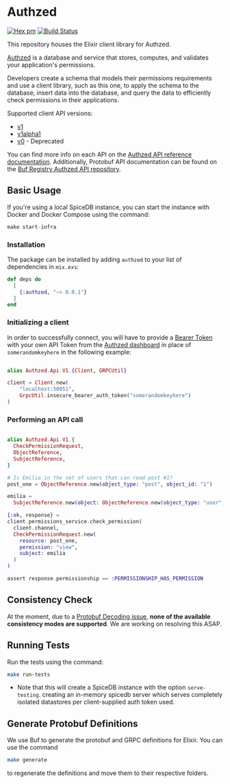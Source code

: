 # Authzed

[![Hex pm](http://img.shields.io/hexpm/v/authzed.svg?style=flat)](https://hex.pm/packages/authzed)
[![Build Status](https://github.com/goodhamgupta/authzed_ex/actions/workflows/main.yml/badge.svg)](https://github.com/goodhamgupta/authzed_ex/actions)

This repository houses the Elixir client library for Authzed.

[Authzed] is a database and service that stores, computes, and validates your application's permissions.

Developers create a schema that models their permissions requirements and use a client library, such as this one, to apply the schema to the database, insert data into the database, and query the data to efficiently check permissions in their applications.

Supported client API versions:
- [v1](https://docs.authzed.com/reference/api#authzedapiv1)
- [v1alpha1](https://docs.authzed.com/reference/api#authzedapiv1alpha1)
- [v0](https://docs.authzed.com/reference/api#authzedapiv0) - Deprecated

You can find more info on each API on the [Authzed API reference documentation].
Additionally, Protobuf API documentation can be found on the [Buf Registry Authzed API repository].

[Authzed]: https://authzed.com
[Authzed API Reference documentation]: https://docs.authzed.com/reference/api
[Buf Registry Authzed API repository]: https://buf.build/authzed/api/docs/main

## Basic Usage

If you're using a local SpiceDB instance, you can start the instance with Docker and Docker Compose using the command:

```ex
make start-infra
```

### Installation

The package can be installed by adding `authzed` to your list of dependencies in `mix.exs`:

```elixir
def deps do
  [
    {:authzed, "~> 0.0.1"}
  ]
end
```

### Initializing a client

In order to successfully connect, you will have to provide a [Bearer Token] with your own API Token from the [Authzed dashboard] in place of `somerandomkeyhere` in the following example:

[Bearer Token]: https://datatracker.ietf.org/doc/html/rfc6750#section-2.1
[Authzed Dashboard]: https://app.authzed.com

```ex

alias Authzed.Api.V1.{Client, GRPCUtil}

client = Client.new(
    "localhost:50051",
    GrpcUtil.insecure_bearer_auth_token("somerandomkeyhere")
)
```

### Performing an API call

```ex

alias Authzed.Api.V1.{
  CheckPermissionRequest,
  ObjectReference,
  SubjectReference,
}

# Is Emilia in the set of users that can read post #1?
post_one = ObjectReference.new(object_type: "post", object_id: "1")

emilia =
  SubjectReference.new(object: ObjectReference.new(object_type: "user", object_id: "emilia"))

{:ok, response} =
client.permissions_service.check_permission(
  client.channel,
  CheckPermissionRequest.new(
    resource: post_one,
    permission: "view",
    subject: emilia
  )
)

assert response.permissionship == :PERMISSIONSHIP_HAS_PERMISSION
```

## Consistency Check

At the moment, due to a [Protobuf Decoding issue](https://github.com/goodhamgupta/authzed_ex/issues/1), **none of the available consistency modes are supported**. We are working on resolving this ASAP.

## Running Tests

Run the tests using the command:

```sh
make run-tests
```

- Note that this will create a SpiceDB instance with the option `serve-testing`. creating an in-memory spicedb server which serves completely isolated datastores per client-supplied auth token used.

## Generate Protobuf Definitions

We use Buf to generate the protobuf and GRPC definitions for Elixir. You can use the command

```sh
make generate
```

to regenerate the definitions and move them to their respective folders.
